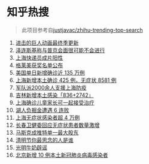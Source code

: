 # 知乎热搜

> 此项目参考自[justjavac/zhihu-trending-top-search](https://github.com/justjavac/zhihu-trending-top-search/blob/main/utils.ts)

<!-- BEGIN -->
  <!-- 最后更新时间:Tue Apr 05 2022 15:13:19 GMT+0000 (Coordinated Universal Time) -->
  1. [进击的巨人动画最终季更新](https://www.zhihu.com/search?q=进击的巨人)
1. [泽连斯基称与普京会面很可能不会进行](https://www.zhihu.com/search?q=泽连斯基)
1. [上海快递员成片阳性](https://www.zhihu.com/search?q=上海快递员)
1. [格莱美获奖名单公布](https://www.zhihu.com/search?q=格莱美)
1. [美国单日新增确诊近 135 万例](https://www.zhihu.com/search?q=美国疫情)
1. [上海新增本土确诊 425 例，无症状 8581 例](https://www.zhihu.com/search?q=上海新增)
1. [军队派2000余人支援上海防疫](https://www.zhihu.com/search?q=军队驰援)
1. [吉林新增本土感染「836+2742」](https://www.zhihu.com/search?q=吉林新增)
1. [上海确诊儿童家长可一起接受治疗](https://www.zhihu.com/search?q=儿童家长一起接受治疗)
1. [湖人负掘金遭遇 6 连败](https://www.zhihu.com/search?q=湖人)
1. [上海无症状感染者超 4 万例](https://www.zhihu.com/search?q=上海无症状患者)
1. [长春卫健委回应无症状患者数量激增](https://www.zhihu.com/search?q=长春卫健委回应)
1. [马斯克成推特单一最大股东](https://www.zhihu.com/search?q=马斯克)
1. [清明节你最思念的人是谁](https://www.zhihu.com/search?q=清明节)
1. [光明牛奶辟谣](https://www.zhihu.com/search?q=光明牛奶)
1. [北京新增 10 例本土新冠肺炎病毒感染者](https://www.zhihu.com/search?q=北京疫情)
  <!-- END -->